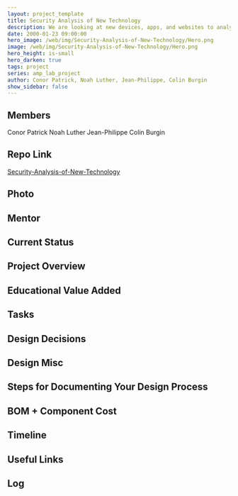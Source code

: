 ```yaml
---
layout: project_template
title: Security Analysis of New Technology
description: We are looking at new devices, apps, and websites to analyze for security weaknesses. This will be an ongoing project as we find new targets to look at and techniques to learn. One of the first techniques we want to learn is to take apart a device, dump the firmware, and reverse engineer the code. This is a difficult skill to acquire in the wild and would be a great experience
date: 2000-01-23 09:00:00
hero_image: /web/img/Security-Analysis-of-New-Technology/Hero.png
image: /web/img/Security-Analysis-of-New-Technology/Hero.png
hero_height: is-small
hero_darken: true
tags: project
series: amp_lab_project
author: Conor Patrick, Noah Luther, Jean-Philippe, Colin Burgin
show_sidebar: false
---
```




## Members
Conor Patrick
Noah Luther
Jean-Philippe
Colin Burgin

## Repo Link
<a class="button is-link" href="https://github.com/Amp-Lab-at-VT/Security-Analysis-of-New-Technology" >Security-Analysis-of-New-Technology</a>

## Photo

## Mentor

## Current Status

## Project Overview


## Educational Value Added


## Tasks

## Design Decisions

## Design Misc

## Steps for Documenting Your Design Process

## BOM + Component Cost

## Timeline

## Useful Links

## Log
            